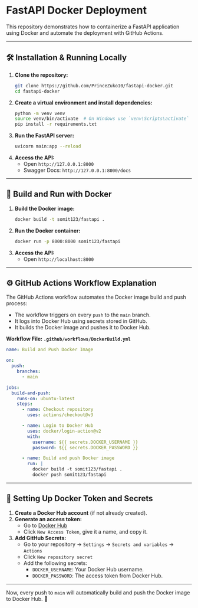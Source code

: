 # FastAPI Docker Deployment

This repository demonstrates how to containerize a FastAPI application using Docker and automate the deployment with GitHub Actions.

---

## 🛠 Installation & Running Locally

1. **Clone the repository:**
   ```sh
   git clone https://github.com/PrinceZuko10/fastapi-docker.git
   cd fastapi-docker
   ```
2. **Create a virtual environment and install dependencies:**
   ```sh
   python -m venv venv
   source venv/bin/activate  # On Windows use `venv\Scripts\activate`
   pip install -r requirements.txt
   ```
3. **Run the FastAPI server:**
   ```sh
   uvicorn main:app --reload
   ```
4. **Access the API:**
   - Open `http://127.0.0.1:8000`
   - Swagger Docs: `http://127.0.0.1:8000/docs`

---

## 🐳 Build and Run with Docker

1. **Build the Docker image:**
   ```sh
   docker build -t somit123/fastapi .
   ```
2. **Run the Docker container:**
   ```sh
   docker run -p 8000:8000 somit123/fastapi
   ```
3. **Access the API:**
   - Open `http://localhost:8000`

---

## ⚙️ GitHub Actions Workflow Explanation

The GitHub Actions workflow automates the Docker image build and push process:

- The workflow triggers on every `push` to the `main` branch.
- It logs into Docker Hub using secrets stored in GitHub.
- It builds the Docker image and pushes it to Docker Hub.

**Workflow File: `.github/workflows/DockerBuild.yml`**

```yaml
name: Build and Push Docker Image

on:
  push:
    branches:
      - main

jobs:
  build-and-push:
    runs-on: ubuntu-latest
    steps:
      - name: Checkout repository
        uses: actions/checkout@v3

      - name: Login to Docker Hub
        uses: docker/login-action@v2
        with:
          username: ${{ secrets.DOCKER_USERNAME }}
          password: ${{ secrets.DOCKER_PASSWORD }}

      - name: Build and push Docker image
        run: |
          docker build -t somit123/fastapi .
          docker push somit123/fastapi
```

---

## 🔑 Setting Up Docker Token and Secrets

1. **Create a Docker Hub account** (if not already created).
2. **Generate an access token:**
   - Go to [Docker Hub](https://hub.docker.com/settings/security)
   - Click `New Access Token`, give it a name, and copy it.
3. **Add GitHub Secrets:**
   - Go to your repository → `Settings` → `Secrets and variables` → `Actions`
   - Click `New repository secret`
   - Add the following secrets:
     - `DOCKER_USERNAME`: Your Docker Hub username.
     - `DOCKER_PASSWORD`: The access token from Docker Hub.

---

Now, every push to `main` will automatically build and push the Docker image to Docker Hub. 🚀
